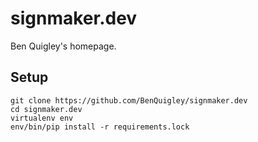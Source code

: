# signmaker.dev

Ben Quigley's homepage.

## Setup

``` shell
git clone https://github.com/BenQuigley/signmaker.dev
cd signmaker.dev
virtualenv env
env/bin/pip install -r requirements.lock
```

